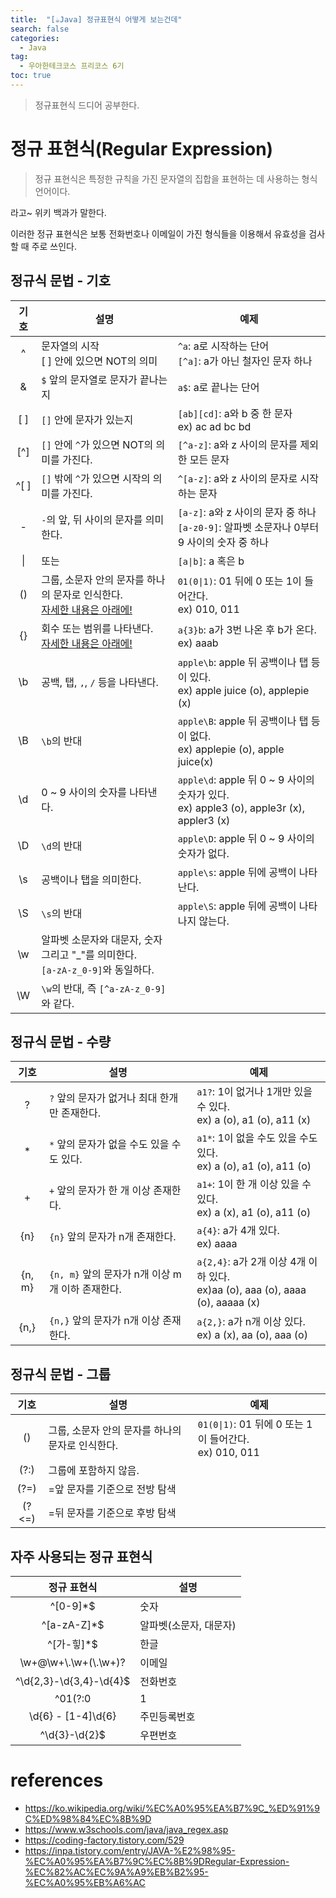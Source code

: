 ```yaml
---
title:  "[☕Java] 정규표현식 어떻게 보는건데"
search: false
categories: 
  - Java
tag:
  - 우아한테크코스 프리코스 6기
toc: true
---
```


> 정규표현식 드디어 공부한다.

# 정규 표현식(Regular Expression)
> 정규 표현식은 특정한 규칙을 가진 문자열의 집합을 표현하는 데 사용하는 형식 언어이다.

라고~ 위키 백과가 말한다.

이러한 정규 표현식은 보통 전화번호나 이메일이 가진 형식들을 이용해서 유효성을 검사할 때 주로 쓰인다.

## 정규식 문법 - 기호
|기호|설명|예제|
|-------|----------|---------|
|<center>^</center>|문자열의 시작<br>[ ] 안에 있으면 NOT의 의미|`^a`: a로 시작하는 단어<br>`[^a]`: a가 아닌 철자인 문자 하나|
|<center>&</center>|`$` 앞의 문자열로 문자가 끝나는지|`a$`: a로 끝나는 단어|
|<center>[ ]</center>|`[]` 안에 문자가 있는지|`[ab][cd]`: a와 b 중 한 문자 <br> ex) ac ad bc bd|
|<center>[^]</center>|`[]` 안에 `^`가 있으면 NOT의 의미를 가진다.|`[^a-z]`: a와 z 사이의 문자를 제외한 모든 문자|
|<center>^[ ]</center>|`[]` 밖에 `^`가 있으면 시작의 의미를 가진다.|`^[a-z]`: a와 z 사이의 문자로 시작하는 문자|
|<center>-</center>|`-`의 앞, 뒤 사이의 문자를 의미한다.|`[a-z]`: a와 z 사이의 문자 중 하나<br>`[a-z0-9]`: 알파벳 소문자나 0부터 9 사이의 숫자 중 하나|
|<center>\|</center>|또는|`[a\|b]`: a 혹은 b|
|<center>()</center>|그룹, 소문자 안의 문자를 하나의 문자로 인식한다.<br>[자세한 내용은 아래에!](#정규식-문법---그룹)|`01(0\|1)`: 01 뒤에 0 또는 1이 들어간다.<br>ex) 010, 011|
|<center>{}</center>|회수 또는 범위를 나타낸다.<br>[자세한 내용은 아래에!](#정규식-문법---수량)|`a{3}b`: a가 3번 나온 후 b가 온다.<br> ex) aaab|
|<center>\b</center>|공백, 탭, ` , `, ` / ` 등을 나타낸다.|`apple\b`: apple 뒤 공백이나 탭 등이 있다.<br>ex) apple juice (o), applepie (x)|
|<center>\B</center>|`\b`의 반대|`apple\B`: apple 뒤 공백이나 탭 등이 없다.<br>ex) applepie (o), apple juice(x)|
|<center>\d</center>|0 ~ 9 사이의 숫자를 나타낸다.|`apple\d`: apple 뒤 0 ~ 9 사이의 숫자가 있다.<br>ex) apple3 (o), apple3r (x), appler3 (x)|
|<center>\D</center>|`\d`의 반대|`apple\D`: apple 뒤 0 ~ 9 사이의 숫자가 없다.|
|<center>\s</center>|공백이나 탭을 의미한다.|`apple\s`: apple 뒤에 공백이 나타난다.|
|<center>\S</center>|`\s`의 반대|`apple\S`: apple 뒤에 공백이 나타나지 않는다.|
|<center>\w</center>|알파벳 소문자와 대문자, 숫자 그리고 "_"를 의미한다.<br>`[a-zA-z_0-9]`와 동일하다.||
|<center>\W</center>|`\w`의 반대, 즉 `[^a-zA-z_0-9]`와 같다.||

## 정규식 문법 - 수량
|기호|설명|예제|
|---|---|---|
|<center>?</center>|`?` 앞의 문자가 없거나 최대 한개만 존재한다.|`a1?`: 1이 없거나 1개만 있을 수 있다.<br>ex) a (o), a1 (o), a11 (x)|
|<center>*</center>|`*` 앞의 문자가 없을 수도 있을 수도 있다.|`a1*`: 1이 없을 수도 있을 수도 있다.<br>ex) a (o), a1 (o), a11 (o)|
|<center>+</center>|`+` 앞의 문자가 한 개 이상 존재한다.|`a1+`: 1이 한 개 이상 있을 수 있다.<br>ex) a (x), a1 (o), a11 (o)|
|<center>{n}</center>|`{n}` 앞의 문자가 n개 존재한다.|`a{4}`: a가 4개 있다.<br>ex) aaaa|
|<center>{n, m}</center>|`{n, m}` 앞의 문자가 n개 이상 m개 이하 존재한다.|`a{2,4}`: a가 2개 이상 4개 이하 있다.<br>ex)aa (o), aaa (o), aaaa (o), aaaaa (x)|
|<center>{n,}</center>|`{n,}` 앞의 문자가 n개 이상 존재한다.|`a{2,}`: a가 n개 이상 있다.<br>ex) a (x), aa (o), aaa (o)|

## 정규식 문법 - 그룹
|기호|설명|예제|
|--|--|--|
|<center>()</center>|그룹, 소문자 안의 문자를 하나의 문자로 인식한다.|`01(0\|1)`: 01 뒤에 0 또는 1이 들어간다.<br>ex) 010, 011|
|<center>(?:)</center>|그룹에 포함하지 않음.||
|<center>(?=)</center>|=앞 문자를 기준으로 전방 탐색||
|<center>(?<=)</center>|=뒤 문자를 기준으로 후방 탐색||

## 자주 사용되는 정규 표현식
|정규 표현식|설명|
|--|--|
|<center>^[0-9]*$</center>|숫자|
|<center>^[a-zA-Z]*$</center>|알파벳(소문자, 대문자)|
|<center>^[가-힣]*$</center>|한글|
|<center>\\w+@\\w+\\.\\w+(\\.\\w+)?</center>|이메일
|<center>^\d{2,3}-\d{3,4}-\d{4}$</center>|전화번호|
|<center>^01(?:0|1|[6-9])-(?:\d{3}|\d{4})-\d{4}$</center>|휴대전화번호|
|<center>\d{6} \- [1-4]\d{6}</center>|주민등록번호|
|<center>^\d{3}-\d{2}$</center>|우편번호|

# references
- https://ko.wikipedia.org/wiki/%EC%A0%95%EA%B7%9C_%ED%91%9C%ED%98%84%EC%8B%9D
- https://www.w3schools.com/java/java_regex.asp
- https://coding-factory.tistory.com/529
- https://inpa.tistory.com/entry/JAVA-%E2%98%95-%EC%A0%95%EA%B7%9C%EC%8B%9DRegular-Expression-%EC%82%AC%EC%9A%A9%EB%B2%95-%EC%A0%95%EB%A6%AC